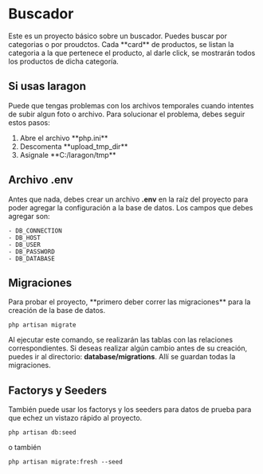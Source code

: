 # Buscador

<p> 
	Este es un proyecto básico sobre un buscador. Puedes buscar por categorias o por proudctos. 
	Cada **card** de productos, se listan la categoria a la que pertenece el producto, al darle click,
	se mostrarán todos los productos de dicha categoría.
</p>

## Si usas laragon

<p> 
	Puede que tengas problemas con los archivos temporales cuando intentes de subir
	algun foto o archivo. Para solucionar el problema, debes seguir estos pasos: 
</p>

<ol>
	<li>
			Abre el archivo **php.ini**
	</li>
	<li>
			Descomenta **upload_tmp_dir**
	</li>
	<li>
			Asignale **C:/laragon/tmp**		
	</li>
</ol>


## Archivo .env

Antes que nada, debes crear un archivo **.env** en la raíz del proyecto para poder agregar la 
configuración a la base de datos. Los campos que debes agregar son:

```
- DB_CONNECTION
- DB_HOST
- DB_USER
- DB_PASSWORD
- DB_DATABASE
```

## Migraciones

<p>
	Para probar el proyecto, **primero deber correr las migraciones** para la creación de la base de datos.
</p>

``` php artisan migrate ```

Al ejecutar este comando, se realizarán las tablas con las relaciones correspondientes.
Si deseas realizar algún cambio antes de su creación, puedes ir al directorio: **database/migrations**. 
Allí se guardan todas la migraciones.


## Factorys y Seeders

<p>
	También puede usar los factorys y los seeders para datos de prueba para que echez un vistazo rápido
	al proyecto.
</p>

``` php artisan db:seed ```

o también

``` php artisan migrate:fresh --seed ```
